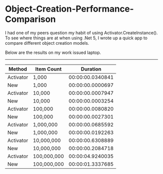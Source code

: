 # Object-Creation-Performance-Comparison

I had one of my peers question my habit of using Activator.CreateInstance<T>().  To see where things are at when using .Net 5, I wrote up a quick app to compare different object creation models.

Below are the results on my work issued laptop.
  
---
  
|Method    |Item Count  |Duration        |
|----------|------------|----------------|
|Activator |      1,000 |00:00:00.0340841|
|New       |      1,000 |00:00:00.0000697|
|Activator |     10,000 |00:00:00.0007947|
|New       |     10,000 |00:00:00.0003254|
|Activator |    100,000 |00:00:00.0080820|
|New       |    100,000 |00:00:00.0027301|
|Activator |  1,000,000 |00:00:00.0685592|
|New       |  1,000,000 |00:00:00.0192263|
|Activator | 10,000,000 |00:00:00.6308889|
|New       | 10,000,000 |00:00:00.2084718|
|Activator |100,000,000 |00:00:04.9240035|
|New       |100,000,000 |00:00:01.3337685|
